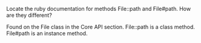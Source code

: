 Locate the ruby documentation for methods File::path and File#path. How are they different?

Found on the File class in the Core API section.
File::path is a class method.
File#path is an instance method.
